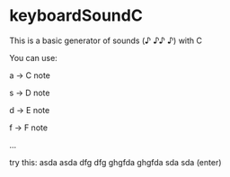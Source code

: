 # keyboardSoundC
This is a basic generator of sounds (♪ ♪♪ ♪) with C 

You can use:

a -> C note 

s -> D note 

d -> E note

f -> F note

...

try this: asda asda dfg dfg ghgfda ghgfda sda sda (enter)
